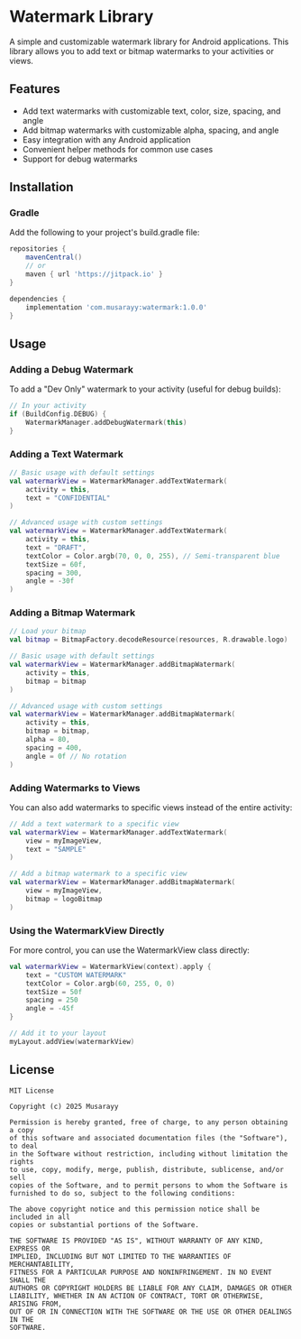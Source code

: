 # Watermark Library

A simple and customizable watermark library for Android applications. This library allows you to add text or bitmap watermarks to your activities or views.

## Features

- Add text watermarks with customizable text, color, size, spacing, and angle
- Add bitmap watermarks with customizable alpha, spacing, and angle
- Easy integration with any Android application
- Convenient helper methods for common use cases
- Support for debug watermarks

## Installation

### Gradle

Add the following to your project's build.gradle file:

```gradle
repositories {
    mavenCentral()
    // or
    maven { url 'https://jitpack.io' }
}

dependencies {
    implementation 'com.musarayy:watermark:1.0.0'
}
```

## Usage

### Adding a Debug Watermark

To add a "Dev Only" watermark to your activity (useful for debug builds):

```kotlin
// In your activity
if (BuildConfig.DEBUG) {
    WatermarkManager.addDebugWatermark(this)
}
```

### Adding a Text Watermark

```kotlin
// Basic usage with default settings
val watermarkView = WatermarkManager.addTextWatermark(
    activity = this,
    text = "CONFIDENTIAL"
)

// Advanced usage with custom settings
val watermarkView = WatermarkManager.addTextWatermark(
    activity = this,
    text = "DRAFT",
    textColor = Color.argb(70, 0, 0, 255), // Semi-transparent blue
    textSize = 60f,
    spacing = 300,
    angle = -30f
)
```

### Adding a Bitmap Watermark

```kotlin
// Load your bitmap
val bitmap = BitmapFactory.decodeResource(resources, R.drawable.logo)

// Basic usage with default settings
val watermarkView = WatermarkManager.addBitmapWatermark(
    activity = this,
    bitmap = bitmap
)

// Advanced usage with custom settings
val watermarkView = WatermarkManager.addBitmapWatermark(
    activity = this,
    bitmap = bitmap,
    alpha = 80,
    spacing = 400,
    angle = 0f // No rotation
)
```

### Adding Watermarks to Views

You can also add watermarks to specific views instead of the entire activity:

```kotlin
// Add a text watermark to a specific view
val watermarkView = WatermarkManager.addTextWatermark(
    view = myImageView,
    text = "SAMPLE"
)

// Add a bitmap watermark to a specific view
val watermarkView = WatermarkManager.addBitmapWatermark(
    view = myImageView,
    bitmap = logoBitmap
)
```

### Using the WatermarkView Directly

For more control, you can use the WatermarkView class directly:

```kotlin
val watermarkView = WatermarkView(context).apply {
    text = "CUSTOM WATERMARK"
    textColor = Color.argb(60, 255, 0, 0)
    textSize = 50f
    spacing = 250
    angle = -45f
}

// Add it to your layout
myLayout.addView(watermarkView)
```

## License

```
MIT License

Copyright (c) 2025 Musarayy

Permission is hereby granted, free of charge, to any person obtaining a copy
of this software and associated documentation files (the "Software"), to deal
in the Software without restriction, including without limitation the rights
to use, copy, modify, merge, publish, distribute, sublicense, and/or sell
copies of the Software, and to permit persons to whom the Software is
furnished to do so, subject to the following conditions:

The above copyright notice and this permission notice shall be included in all
copies or substantial portions of the Software.

THE SOFTWARE IS PROVIDED "AS IS", WITHOUT WARRANTY OF ANY KIND, EXPRESS OR
IMPLIED, INCLUDING BUT NOT LIMITED TO THE WARRANTIES OF MERCHANTABILITY,
FITNESS FOR A PARTICULAR PURPOSE AND NONINFRINGEMENT. IN NO EVENT SHALL THE
AUTHORS OR COPYRIGHT HOLDERS BE LIABLE FOR ANY CLAIM, DAMAGES OR OTHER
LIABILITY, WHETHER IN AN ACTION OF CONTRACT, TORT OR OTHERWISE, ARISING FROM,
OUT OF OR IN CONNECTION WITH THE SOFTWARE OR THE USE OR OTHER DEALINGS IN THE
SOFTWARE.
```